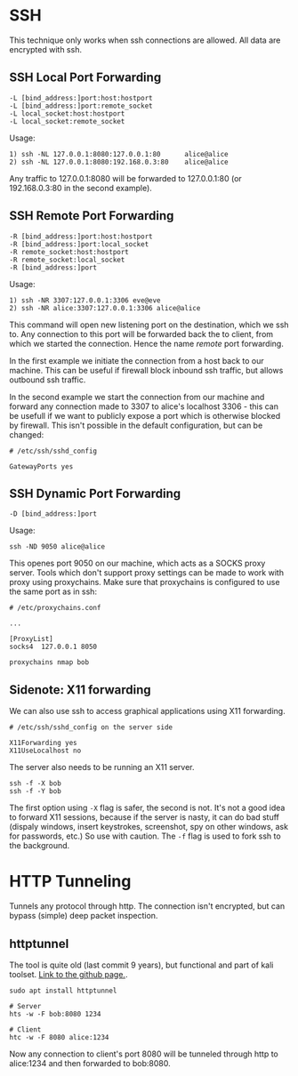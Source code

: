 # SSH

This technique only works when ssh connections are allowed. All data are encrypted with ssh.

## SSH Local Port Forwarding

```
-L [bind_address:]port:host:hostport
-L [bind_address:]port:remote_socket
-L local_socket:host:hostport
-L local_socket:remote_socket
```

Usage:

```
1) ssh -NL 127.0.0.1:8080:127.0.0.1:80      alice@alice
2) ssh -NL 127.0.0.1:8080:192.168.0.3:80    alice@alice
```

Any traffic to 127.0.0.1:8080 will be forwarded to 127.0.0.1:80 (or 192.168.0.3:80 in the second example).

## SSH Remote Port Forwarding

```
-R [bind_address:]port:host:hostport
-R [bind_address:]port:local_socket
-R remote_socket:host:hostport
-R remote_socket:local_socket
-R [bind_address:]port
```

Usage:

```
1) ssh -NR 3307:127.0.0.1:3306 eve@eve
2) ssh -NR alice:3307:127.0.0.1:3306 alice@alice
```

This command will open new listening port on the destination, which we ssh to. Any connection to this port will be forwarded back the to client, from which we started the connection. Hence the name *remote* port forwarding.

In the first example we initiate the connection from a host back to our machine. This can be useful if firewall block inbound ssh traffic, but allows outbound ssh traffic.

In the second example we start the connection from our machine and forward any connection made to 3307 to alice's localhost 3306 - this can be usefull if we want to publicly expose a port which is otherwise blocked by firewall. This isn't possible in the default configuration, but can be changed:

```
# /etc/ssh/sshd_config

GatewayPorts yes
```

## SSH Dynamic Port Forwarding

```
-D [bind_address:]port
```

Usage:

```
ssh -ND 9050 alice@alice
```

This openes port 9050 on our machine, which acts as a SOCKS proxy server. Tools which don't support proxy settings can be made to work with proxy using proxychains. Make sure that proxychains is configured to use the same port as in ssh:

```
# /etc/proxychains.conf

...

[ProxyList]
socks4  127.0.0.1 8050
```

```
proxychains nmap bob
```

## Sidenote: X11 forwarding

We can also use ssh to access graphical applications using X11 forwarding.

```
# /etc/ssh/sshd_config on the server side

X11Forwarding yes
X11UseLocalhost no
```

The server also needs to be running an X11 server.

```
ssh -f -X bob
ssh -f -Y bob
```

The first option using `-X` flag is safer, the second is not. It's not a good idea to forward X11 sessions, because if the server is nasty, it can do bad stuff (dispaly windows, insert keystrokes, screenshot, spy on other windows, ask for passwords, etc.) So use with caution. The `-f` flag is used to fork ssh to the background.

# HTTP Tunneling

Tunnels any protocol through http. The connection isn't encrypted, but can bypass (simple) deep packet inspection. 

## httptunnel


The tool is quite old (last commit 9 years), but functional and part of kali toolset. [Link to the github page.](www.gnu.org/software/httptunnel/).

```
sudo apt install httptunnel

# Server
hts -w -F bob:8080 1234

# Client
htc -w -F 8080 alice:1234 
```

Now any connection to client's port 8080 will be tunneled through http to alice:1234 and then forwarded to bob:8080.

